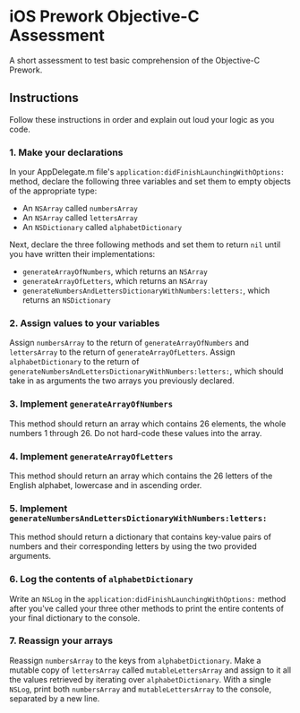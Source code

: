 # iOS Prework Objective-C Assessment
A short assessment to test basic comprehension of the Objective-C Prework.

## Instructions
Follow these instructions in order and explain out loud your logic as you code.

### 1. Make your declarations
In your AppDelegate.m file's `application:didFinishLaunchingWithOptions:` method, declare the following three variables and set them to empty objects of the appropriate type:
* An `NSArray` called `numbersArray`
* An `NSArray` called `lettersArray`
* An `NSDictionary` called `alphabetDictionary`

Next, declare the three following methods and set them to return `nil` until you have written their implementations:
* `generateArrayOfNumbers`, which returns an `NSArray`
* `generateArrayOfLetters`, which returns an `NSArray`
* `generateNumbersAndLettersDictionaryWithNumbers:letters:`, which returns an `NSDictionary`

### 2. Assign values to your variables
Assign `numbersArray` to the return of `generateArrayOfNumbers` and `lettersArray` to the return of `generateArrayOfLetters`. Assign `alphabetDictionary` to the return of `generateNumbersAndLettersDictionaryWithNumbers:letters:`, which should take in as arguments the two arrays you previously declared.

### 3. Implement `generateArrayOfNumbers`
This method should return an array which contains 26 elements, the whole numbers 1 through 26. Do not hard-code these values into the array.

### 4. Implement `generateArrayOfLetters`
This method should return an array which contains the 26 letters of the English alphabet, lowercase and in ascending order.

### 5. Implement `generateNumbersAndLettersDictionaryWithNumbers:letters:`
This method should return a dictionary that contains key-value pairs of numbers and their corresponding letters by using the two provided arguments.

### 6. Log the contents of `alphabetDictionary`
Write an `NSLog` in the `application:didFinishLaunchingWithOptions:` method after you've called your three other methods to print the entire contents of your final dictionary to the console.

### 7. Reassign your arrays
Reassign `numbersArray` to the keys from `alphabetDictionary`. Make a mutable copy of `lettersArray` called `mutableLettersArray` and assign to it all the values retrieved by iterating over `alphabetDictionary`. With a single `NSLog`, print both `numbersArray` and `mutableLettersArray` to the console, separated by a new line.
